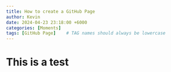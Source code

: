 ```yaml
---
title: How to create a GitHub Page
author: Kevin
date: 2024-04-23 23:18:00 +6000
categories: [Moments]
tags: [GitHub Page]    # TAG names should always be lowercase
---
```

# This is a test
